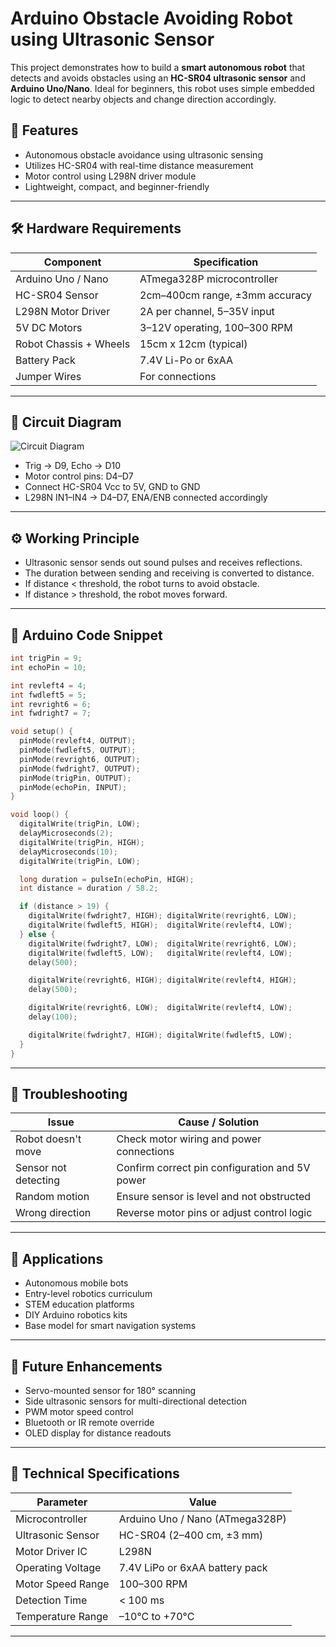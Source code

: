 # Arduino Obstacle Avoiding Robot using Ultrasonic Sensor

This project demonstrates how to build a **smart autonomous robot** that detects and avoids obstacles using an **HC-SR04 ultrasonic sensor** and **Arduino Uno/Nano**. Ideal for beginners, this robot uses simple embedded logic to detect nearby objects and change direction accordingly.

## 🚀 Features

- Autonomous obstacle avoidance using ultrasonic sensing  
- Utilizes HC-SR04 with real-time distance measurement  
- Motor control using L298N driver module  
- Lightweight, compact, and beginner-friendly  

---

## 🛠️ Hardware Requirements

| Component              | Specification                    |
|------------------------|-----------------------------------|
| Arduino Uno / Nano     | ATmega328P microcontroller        |
| HC-SR04 Sensor         | 2cm–400cm range, ±3mm accuracy    |
| L298N Motor Driver     | 2A per channel, 5–35V input       |
| 5V DC Motors           | 3–12V operating, 100–300 RPM      |
| Robot Chassis + Wheels | 15cm x 12cm (typical)             |
| Battery Pack           | 7.4V Li-Po or 6xAA                |
| Jumper Wires           | For connections                   |

---

## 🔌 Circuit Diagram

![Circuit Diagram](https://circuitdigest.com/sites/default/files/circuitdiagram_mic/Circuit-Diagram-for-Obstacle%20Avoiding-Robot-using-Arduino-and-Ultrasonic-Sensor.png)

- Trig → D9, Echo → D10  
- Motor control pins: D4–D7  
- Connect HC-SR04 Vcc to 5V, GND to GND  
- L298N IN1–IN4 → D4–D7, ENA/ENB connected accordingly  

---

## ⚙️ Working Principle

- Ultrasonic sensor sends out sound pulses and receives reflections.  
- The duration between sending and receiving is converted to distance.  
- If distance < threshold, the robot turns to avoid obstacle.  
- If distance > threshold, the robot moves forward.  

---

## 💾 Arduino Code Snippet

```cpp
int trigPin = 9;
int echoPin = 10;

int revleft4 = 4;
int fwdleft5 = 5;
int revright6 = 6;
int fwdright7 = 7;

void setup() {
  pinMode(revleft4, OUTPUT);
  pinMode(fwdleft5, OUTPUT);
  pinMode(revright6, OUTPUT);
  pinMode(fwdright7, OUTPUT);
  pinMode(trigPin, OUTPUT);
  pinMode(echoPin, INPUT);
}

void loop() {
  digitalWrite(trigPin, LOW);
  delayMicroseconds(2);
  digitalWrite(trigPin, HIGH);
  delayMicroseconds(10);
  digitalWrite(trigPin, LOW);

  long duration = pulseIn(echoPin, HIGH);
  int distance = duration / 58.2;

  if (distance > 19) {
    digitalWrite(fwdright7, HIGH); digitalWrite(revright6, LOW);
    digitalWrite(fwdleft5, HIGH);  digitalWrite(revleft4, LOW);
  } else {
    digitalWrite(fwdright7, LOW);  digitalWrite(revright6, LOW);
    digitalWrite(fwdleft5, LOW);   digitalWrite(revleft4, LOW);
    delay(500);

    digitalWrite(revright6, HIGH); digitalWrite(revleft4, HIGH);
    delay(500);

    digitalWrite(revright6, LOW);  digitalWrite(revleft4, LOW);
    delay(100);

    digitalWrite(fwdright7, HIGH); digitalWrite(fwdleft5, LOW);
  }
}
```

---

## 🧠 Troubleshooting

| Issue                       | Cause / Solution                                    |
|----------------------------|-----------------------------------------------------|
| Robot doesn't move         | Check motor wiring and power connections            |
| Sensor not detecting       | Confirm correct pin configuration and 5V power      |
| Random motion              | Ensure sensor is level and not obstructed           |
| Wrong direction            | Reverse motor pins or adjust control logic          |

---

## 📱 Applications

- Autonomous mobile bots  
- Entry-level robotics curriculum  
- STEM education platforms  
- DIY Arduino robotics kits  
- Base model for smart navigation systems  

---

## 🔮 Future Enhancements

- Servo-mounted sensor for 180° scanning  
- Side ultrasonic sensors for multi-directional detection  
- PWM motor speed control  
- Bluetooth or IR remote override  
- OLED display for distance readouts  

---

## 🧪 Technical Specifications

| Parameter             | Value                             |
|----------------------|------------------------------------|
| Microcontroller       | Arduino Uno / Nano (ATmega328P)   |
| Ultrasonic Sensor     | HC-SR04 (2–400 cm, ±3 mm)         |
| Motor Driver IC       | L298N                             |
| Operating Voltage     | 7.4V LiPo or 6xAA battery pack     |
| Motor Speed Range     | 100–300 RPM                       |
| Detection Time        | < 100 ms                          |
| Temperature Range     | –10°C to +70°C                    |

---



